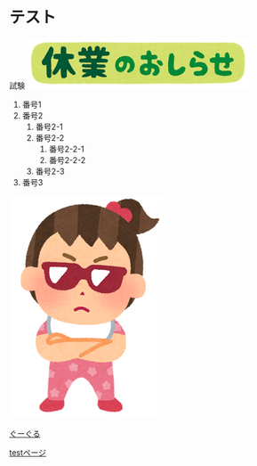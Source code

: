 # テスト 

 

試験
![説明文](./oshirase_kyuugyou.png  "ポップアップ文字") 

1. 番号1 
1. 番号2 
   1. 番号2-1 
   1. 番号2-2 
      1. 番号2-2-1 
      1. 番号2-2-2 
   1. 番号2-3 
1. 番号3 

![説明文](./chibikko_gang_girl.png  "ポップアップ文字")

 [ぐーぐる](https://www.google.co.jp/)
 
 [testページ](./test.html) 

